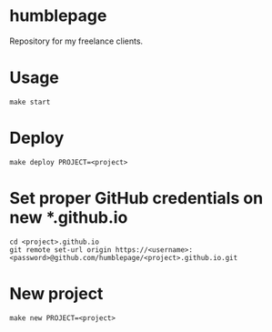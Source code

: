 # humblepage
Repository for my freelance clients.

# Usage
```
make start
```

# Deploy
```
make deploy PROJECT=<project>
```

# Set proper GitHub credentials on new *.github.io
```
cd <project>.github.io
git remote set-url origin https://<username>:<password>@github.com/humblepage/<project>.github.io.git
```

# New project
```
make new PROJECT=<project>
```